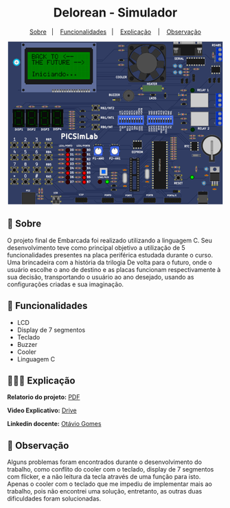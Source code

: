 <h1 align="center">Delorean - Simulador</h1>

<p align="center">
   <a href="#-Sobre">Sobre</a>&nbsp;&nbsp; | &nbsp;&nbsp;
   <a href="#-Funcionalidades">Funcionalidades</a>&nbsp;&nbsp; | &nbsp;&nbsp;
   <a href="#-Explicação">Explicação</a> &nbsp;&nbsp; | &nbsp;&nbsp;
   <a href="#-Observação">Observação</a>
</p>

<p align="center" width="100">
  <img alt="Imagem Microcontrolador" src="github/pic18F4520.png">
</p>

## 🔖 Sobre
  O projeto final de Embarcada foi realizado utilizando a linguagem C. Seu desenvolvimento teve como principal objetivo a utilização de 5 funcionalidades presentes na placa periférica estudada durante o curso. 
  Uma brincadeira com a história da trilogia De volta para o futuro, onde o usuário escolhe o ano de destino e as placas funcionam respectivamente à sua decisão, transportando o usuário ao ano desejado, usando as configurações criadas e sua imaginação.
  
## 💾 Funcionalidades
 - LCD
 - Display de 7 segmentos
 - Teclado
 - Buzzer
 - Cooler
 - Linguagem C
 
## 👩🏽‍💻 Explicação
<p><strong>Relatorio do projeto:</strong> <a href="https://github.com/FernandNsp/Embarcada-ProjetoFinal/blob/main/Embarcada-Relatorio.docx">PDF</a></p>
<p><strong>Video Explicativo:</strong> <a href="https://drive.google.com/file/d/1DemxlU005kbQGXOmPAj7yQLHznx0NFMs/view?usp=sharing">Drive</a></p>
<p><strong>Linkedin docente:</strong> <a href="https://www.linkedin.com/in/otavio-gomes/">Otávio Gomes</a></p>

## 📰 Observação
   Alguns problemas foram encontrados durante o desenvolvimento do trabalho, como conflito do cooler com o teclado, display de 7 segmentos com flicker, e a não leitura da tecla através de uma função para isto. Apenas o cooler com o teclado que me impediu de implementar mais ao trabalho, pois não encontrei uma solução, entretanto, as outras duas dificuldades foram solucionadas.
    
